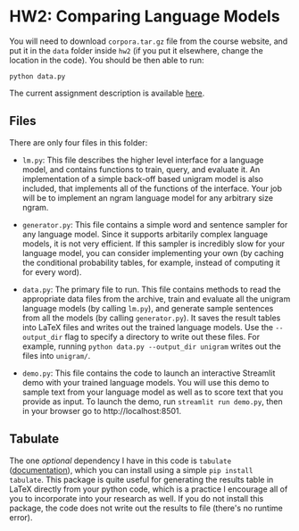 # HW2: Comparing Language Models

You will need to download `corpora.tar.gz` file from the course website, and put it in the `data` folder inside `hw2` (if you put it elsewhere, change the location in the code). You should be then able to run:

 ```
 python data.py
 ```

The current assignment description is available [here](https://canvas.eee.uci.edu/courses/22668/assignments/414255).

## Files

There are only four files in this folder:

* `lm.py`: This file describes the higher level interface for a language model, and contains functions to train, query, and evaluate it. An implementation of a simple back-off based unigram model is also included, that implements all of the functions
of the interface. Your job will be to implement an ngram language model for any arbitrary size ngram.

* `generator.py`: This file contains a simple word and sentence sampler for any language model. Since it supports arbitarily complex language models, it is not very efficient. If this sampler is incredibly slow for your language model, you can consider implementing your own (by caching the conditional probability tables, for example, instead of computing it for every word).

* `data.py`: The primary file to run. This file contains methods to read the appropriate data files from the archive, train and evaluate all the unigram language models (by calling `lm.py`), and generate sample sentences from all the models (by calling `generator.py`). It  saves the result tables into LaTeX files and writes out the trained language models. Use the `--output_dir` flag to specify a directory to write out these files. For example, running `python data.py --output_dir unigram` writes out the files into `unigram/`.

* `demo.py`: This file contains the code to launch an interactive Streamlit demo with your trained language models. You will use this demo to sample text from your language model as well as to score text that you provide as input. To launch the demo, run `streamlit run demo.py`, then in your browser go to http://localhost:8501.

## Tabulate

The one *optional* dependency I have in this code is `tabulate` ([documentation](https://pypi.python.org/pypi/tabulate)), which you can install using a simple `pip install tabulate`.
This package is quite useful for generating the results table in LaTeX directly from your python code, which is a practice I encourage all of you to incorporate into your research as well.
If you do not install this package, the code does not write out the results to file (there's no runtime error).
